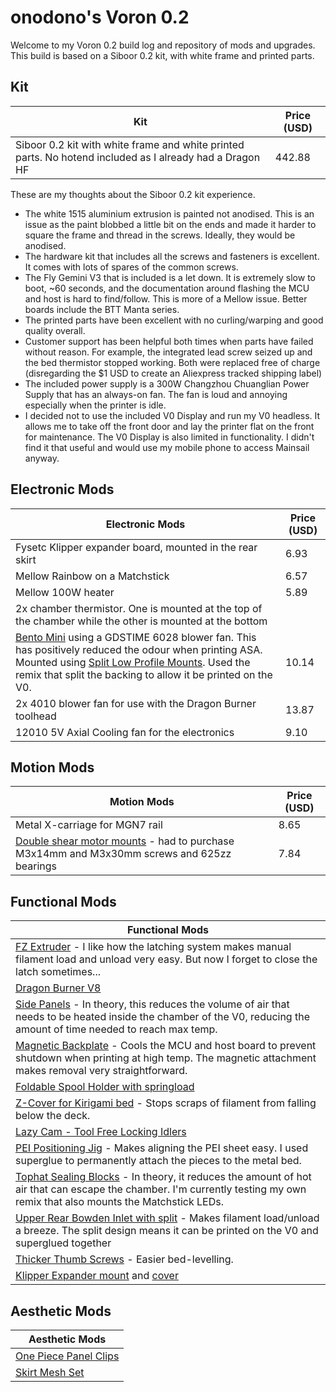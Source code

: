 # onodono's Voron 0.2
Welcome to my Voron 0.2 build log and repository of mods and upgrades.
This build is based on a Siboor 0.2 kit, with white frame and printed parts.
## Kit
|Kit| Price (USD)|
|----|--------|
|Siboor 0.2 kit with white frame and white printed parts. No hotend included as I already had a Dragon HF|442.88|

These are my thoughts about the Siboor 0.2 kit experience.

- The white 1515 aluminium extrusion is painted not anodised. This is an issue as the paint blobbed a little bit on the ends and made it harder to square the frame and thread in the screws. Ideally, they would be anodised.
- The hardware kit that includes all the screws and fasteners is excellent. It comes with lots of spares of the common screws.
- The Fly Gemini V3 that is included is a let down. It is extremely slow to boot, ~60 seconds, and the documentation around flashing the MCU and host is hard to find/follow. This is more of a Mellow issue. Better boards include the BTT Manta series.
- The printed parts have been excellent with no curling/warping and good quality overall.
- Customer support has been helpful both times when parts have failed without reason. For example, the integrated lead screw seized up and the bed thermistor stopped working. Both were replaced free of charge (disregarding the $1 USD to create an Aliexpress tracked shipping label)
- The included power supply is a 300W Changzhou Chuanglian Power Supply that has an always-on fan. The fan is loud and annoying especially when the printer is idle.
- I decided not to use the included V0 Display and run my V0 headless. It allows me to take off the front door and lay the printer flat on the front for maintenance. The V0 Display is also limited in functionality. I didn't find it that useful and would use my mobile phone to access Mainsail anyway.

## Electronic Mods
| Electronic Mods | Price (USD) |
| ----------------| --------------|
|Fysetc Klipper expander board, mounted in the rear skirt | 6.93|
|Mellow Rainbow on a Matchstick|6.57|
|Mellow 100W heater|5.89|
|2x chamber thermistor. One is mounted at the top of the chamber while the other is mounted at the bottom| |
|[Bento Mini](https://www.printables.com/model/517219-bento-mini-for-bambu-lab-x1c-p1p-and-voron-v02) using a GDSTIME 6028 blower fan. This has positively reduced the odour when printing ASA. Mounted using [Split Low Profile Mounts](https://www.printables.com/model/687907-split-low-profile-mount-for-bento-mini). Used the remix that split the backing to allow it be printed on the V0.| 10.14 |
|2x 4010 blower fan for use with the Dragon Burner toolhead|13.87| 
|12010 5V Axial Cooling fan for the electronics|9.10|

## Motion Mods
|Motion Mods| Price (USD)|
|-|-|
|Metal X-carriage for MGN7 rail|8.65|
|[Double shear motor mounts](https://www.printables.com/model/864913-voron-v02r1-double-shear-ab-motor-mounts) - had to purchase M3x14mm and M3x30mm screws and 625zz bearings|7.84|

## Functional Mods
|Functional Mods|
|-|
|[FZ Extruder](https://github.com/FZaii/FZ-Extruder/tree/main) - I like how the latching system makes manual filament load and unload very easy. But now I forget to close the latch sometimes...|
|[Dragon Burner V8](https://github.com/chirpy2605/voron/tree/main/V0/Dragon_Burner)|
|[Side Panels](https://www.printables.com/model/1094180-voron-0-side-panels) - In theory, this reduces the volume of air that needs to be heated inside the chamber of the V0, reducing the amount of time needed to reach max temp.|
|[Magnetic Backplate](https://www.printables.com/model/659559-magnetic-backplate-for-voron-v02) - Cools the MCU and host board to prevent shutdown when printing at high temp. The magnetic attachment makes removal very straightforward.|
[Foldable Spool Holder with springload](https://www.printables.com/model/586376-foldable-spool-holder-for-voron-02-with-spring)|
|[Z-Cover for Kirigami bed](https://www.printables.com/model/1043218-voron-v02-z-cover-for-kirigami-mode-esay-installat) - Stops scraps of filament from falling below the deck.|
|[Lazy Cam - Tool Free Locking Idlers](https://www.printables.com/model/533483-voron-02-lazycams-tool-free-locking-idlers-models-)|
|[PEI Positioning Jig](https://www.printables.com/model/744773-voron-v02-pei-sheet-positioning-jig) - Makes aligning the PEI sheet easy. I used superglue to permanently attach the pieces to the metal bed.|
|[Tophat Sealing Blocks](https://www.printables.com/model/728972-voron-v02-tophat-1515-sealing-block) - In theory, it reduces the amount of hot air that can escape the chamber. I'm currently testing my own remix that also mounts the Matchstick LEDs.|
|[Upper Rear Bowden Inlet with split](https://www.printables.com/model/955328-v0-upper-rear-bowden-inlet-urbi-for-voron-v0-split) - Makes filament load/unload a breeze. The split design means it can be printed on the V0 and superglued together|
|[Thicker Thumb Screws](https://www.printables.com/model/456042-voron-v0-thicker-thumb-nuts) - Easier bed-levelling.|
|[Klipper Expander mount](https://www.printables.com/model/508445-klipper-expander-mount-for-v02-and-v02-r1-rear-ski) and [cover](https://www.printables.com/model/753695-klipper-expander-cover)|

## Aesthetic Mods
|Aesthetic Mods|
|-|
|[One Piece Panel Clips](https://www.printables.com/model/732219-one-piece-panel-clips-for-voron-v02)|
|[Skirt Mesh Set](https://www.printables.com/model/369688-voron-02-v02-skirt-set-mesh-only)|


